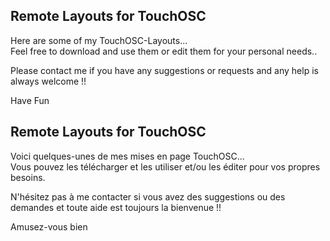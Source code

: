 ## Remote Layouts for TouchOSC
Here are some of my TouchOSC-Layouts...   
Feel free to download and use them or edit them for your personal needs..

Please contact me if you have any suggestions or requests and any help is always welcome !!

Have Fun

## Remote Layouts for TouchOSC
Voici quelques-unes de mes mises en page TouchOSC...    
Vous pouvez les télécharger et les utiliser et/ou les éditer pour vos propres besoins.

N'hésitez pas à me contacter si vous avez des suggestions ou des demandes et toute aide est toujours la bienvenue !!

Amusez-vous bien
